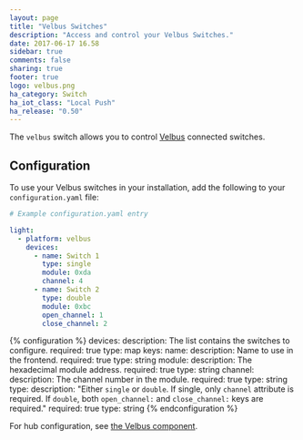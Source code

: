 ```yaml
---
layout: page
title: "Velbus Switches"
description: "Access and control your Velbus Switches."
date: 2017-06-17 16.58
sidebar: true
comments: false
sharing: true
footer: true
logo: velbus.png
ha_category: Switch
ha_iot_class: "Local Push"
ha_release: "0.50"
---
```


The `velbus` switch allows you to control [Velbus](http://www.velbus.eu) connected switches.

## Configuration

To use your Velbus switches in your installation, add the following to your `configuration.yaml` file:

```yaml
# Example configuration.yaml entry

light:
  - platform: velbus
    devices:
      - name: Switch 1
        type: single
        module: 0xda
        channel: 4
      - name: Switch 2
        type: double
        module: 0xbc
        open_channel: 1
        close_channel: 2
```

{% configuration %}
devices:
  description: The list contains the switches to configure.
  required: true
  type: map
  keys:
    name:
      description: Name to use in the frontend.
      required: true
      type: string
    module:
      description: The hexadecimal module address.
      required: true
      type: string
    channel:
      description: The channel number in the module.
      required: true
      type: string
    type:
      description: "Either `single` or `double`. If single, only `channel` attribute is required. If `double`, both `open_channel:` and `close_channel:` keys are required."
      required: true
      type: string
{% endconfiguration %}

For hub configuration, see [the Velbus component](/components/velbus/).
